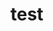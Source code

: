 # test


























































































































